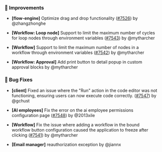 ### 🚀 Improvements

- **[flow-engine]** Optimize drag and drop functionality ([#7526](https://github.com/nocobase/nocobase/pull/7526)) by @zhangzhonghe

- **[Workflow: Loop node]** Support to limit the maximum number of cycles for loop nodes through environment variables ([#7543](https://github.com/nocobase/nocobase/pull/7543)) by @mytharcher

- **[Workflow]** Support to limit the maximum number of nodes in a workflow through environment variables ([#7542](https://github.com/nocobase/nocobase/pull/7542)) by @mytharcher

- **[Workflow: Approval]** Add print button to detail popup in custom approval blocks by @mytharcher

### 🐛 Bug Fixes

- **[client]** Fixed an issue where the "Run" action in the code editor was not functioning, ensuring users can now execute code correctly. ([#7547](https://github.com/nocobase/nocobase/pull/7547)) by @gchust

- **[AI employees]** Fix the error on the ai employee permissions configuration page ([#7548](https://github.com/nocobase/nocobase/pull/7548)) by @2013xile

- **[Workflow]** Fix the issue where adding a workflow in the bound workflow button configuration caused the application to freeze after clicking ([#7541](https://github.com/nocobase/nocobase/pull/7541)) by @mytharcher

- **[Email manager]** reauthorization exception by @jiannx


